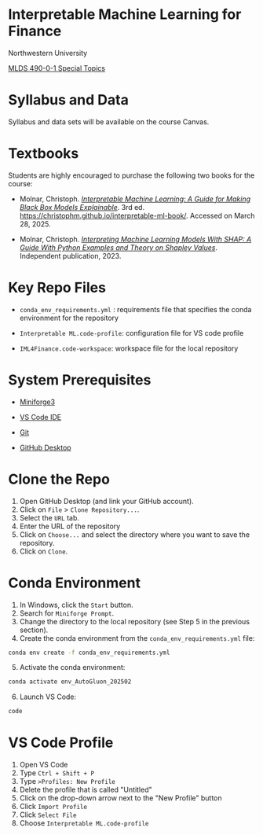 # Interpretable Machine Learning for Finance

Northwestern University

[MLDS 490-0-1 Special Topics](https://www.mccormick.northwestern.edu/machine-learning-data-science/curriculum/descriptions/mlds-490-1.html)

# Syllabus and Data

Syllabus and data sets will be available on the course Canvas.

# Textbooks

Students are highly encouraged to purchase the following two books for the course:

-   Molnar, Christoph. [*Interpretable Machine Learning: A Guide for Making Black Box Models Explainable*](https://leanpub.com/interpretable-machine-learning/). 3rd ed. https://christophm.github.io/interpretable-ml-book/. Accessed on March 28, 2025.

-   Molnar, Christoph. [*Interpreting Machine Learning Models With SHAP: A Guide With Python Examples and Theory on Shapley Values*](https://christophmolnar.com/books/shap/). Independent publication, 2023.

# Key Repo Files

-   `conda_env_requirements.yml` : requirements file that specifies the conda environment for the repository

-   `Interpretable ML.code-profile`: configuration file for VS code profile

-   `IML4Finance.code-workspace`: workspace file for the local repository

# System Prerequisites

-   [Miniforge3](https://github.com/conda-forge/miniforge)

-   [VS Code IDE](https://code.visualstudio.com/)

-   [Git](https://git-scm.com/)

-   [GitHub Desktop](https://github.com/apps/desktop)

# Clone the Repo

1.  Open GitHub Desktop (and link your GitHub account).
2.  Click on `File` \> `Clone Repository...`.
3.  Select the `URL` tab.
4.  Enter the URL of the repository
5.  Click on `Choose...` and select the directory where you want to save the repository.
6.  Click on `Clone`.

# Conda Environment

1.  In Windows, click the `Start` button.
2.  Search for `Miniforge Prompt`.
3.  Change the directory to the local repository (see Step 5 in the previous section).
4.  Create the conda environment from the `conda_env_requirements.yml` file:

``` bash
conda env create -f conda_env_requirements.yml
```

5.  Activate the conda environment:

``` bash
conda activate env_AutoGluon_202502
```

6.  Launch VS Code:

``` bash
code
```

# VS Code Profile

1.  Open VS Code
2.  Type `Ctrl + Shift + P`
3.  Type `>Profiles: New Profile`
4.  Delete the profile that is called "Untitled"
5.  Click on the drop-down arrow next to the "New Profile" button
6.  Click `Import Profile`
7.  Click `Select File`
8.  Choose `Interpretable ML.code-profile`